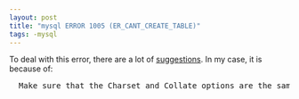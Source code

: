 ```yaml
---
layout: post
title: "mysql ERROR 1005 (ER_CANT_CREATE_TABLE)"
tags: -mysql
---
```


To deal with this error, there are a lot of <a href='http://verysimple.com/2006/10/22/mysql-error-number-1005-cant-create-table-mydbsql-328_45frm-errno-150/'>suggestions</a>.
In my case, it is because of:
<pre>
  Make sure that the Charset and Collate options are the same both at the table level as well as individual field level for the key columns. (Thanks to FRR for this tip)
</pre>